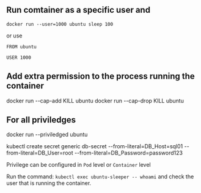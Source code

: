 ## Run comtainer as a specific user and

`docker run --user=1000 ubuntu sleep 100`

or use
```
FROM ubuntu

USER 1000
```

## Add extra permission to the process running the container

docker run --cap-add KILL ubuntu
docker run --cap-drop KILL ubuntu

## For all priviledges

docker run --priviledged ubuntu


kubectl create secret generic db-secret --from-literal=DB_Host=sql01 --from-literal=DB_User=root --from-literal=DB_Password=password123

Privilege can be configured in `Pod` level or `Container` level

Run the command: `kubectl exec ubuntu-sleeper -- whoami` and check the user that is running the container.